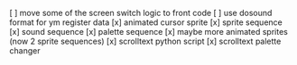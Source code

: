 [ ] move some of the screen switch logic to front code
[ ] use dosound format for ym register data
[x] animated cursor sprite
[x] sprite sequence
[x] sound sequence
[x] palette sequence
[x] maybe more animated sprites (now 2 sprite sequences)
[x] scrolltext python script
[x] scrolltext palette changer